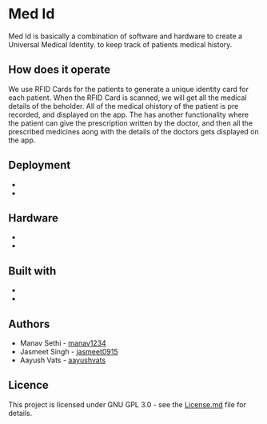 # Med Id
Med Id is basically a combination of software and hardware to create a Universal Medical Identity. to keep track of patients medical history.

## How does it operate
We use RFID Cards for the patients to generate a unique identity card for each patient. When the RFID Card is scanned, we will get all the medical details of the beholder.
All of the medical ohistory of the patient is pre recorded, and displayed on the app.
The has another functionality where the patient can give the prescription written by the doctor, and then all the prescribed medicines aong with the details of the doctors gets displayed on the app.

## Deployment

* 
*

## Hardware

*
*

## Built with

*
*

## Authors

* Manav Sethi - [manav1234](github.com/manav1234)
* Jasmeet Singh - [jasmeet0915](github.com/jasmeet0915)
* Aayush Vats - [aayushvats](github.com/aayushvats)

## Licence
This project is licensed under GNU GPL 3.0 - see the [License.md](License.md) file for details.
